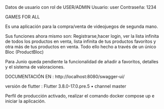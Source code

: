 
Datos de usuario con rol de USER/ADMIN
Usuario: user
Contraseña: 1234



GAMES FOR ALL 

Es una aplicación para la compra/venta de videojuegos de segunda mano.

Sus funciones ahora mismo son: Registrarse,hacer login, ver la lista infinita de todos los productos en venta, lista infinita de tus productos favoritos y otra más de tus productos en venta.
Todo ello hecho a través de un único Bloc (ProductBloc)

Para Junio queda pendiente la funcionalidad de añadir a favoritos, detalles y el sistema de valoraciones.

DOCUMENTACIÓN EN : http://localhost:8080/swagger-ui/

versión de flutter : Flutter 3.8.0-17.0.pre.5 • channel master 

Perfil de producción activado, realizar el comando docker compose up e iniciar la aplicación.




